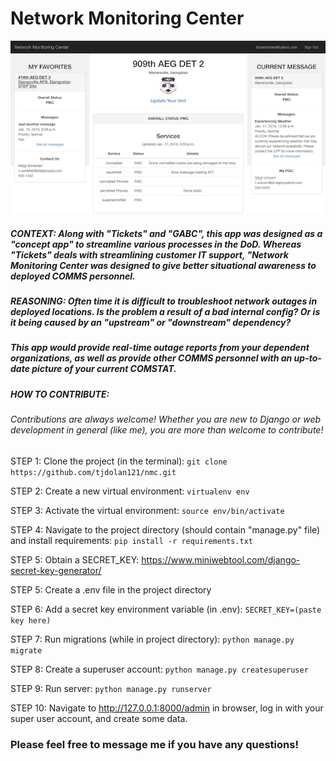 # Network Monitoring Center

![NMC](static/img/Screenshot.png?raw=true "NMC")

##### CONTEXT: Along with "Tickets" and "GABC", this app was designed as a "concept app" to streamline various processes in the DoD. Whereas "Tickets" deals with streamlining customer IT support, "Network Monitoring Center was designed to give better situational awareness to deployed COMMS personnel.

##### REASONING: Often time it is difficult to troubleshoot network outages in deployed locations.  Is the problem a result of a bad internal config? Or is it being caused by an "upstream" or "downstream" dependency?

##### This app would provide real-time outage reports from your dependent organizations, as well as provide other COMMS personnel with an up-to-date picture of your current COMSTAT.

##### HOW  TO CONTRIBUTE:

###### Contributions are always welcome!  Whether you are new to Django or web development in general (like me), you are more than welcome to contribute!

STEP 1: Clone the project (in the terminal): ```git clone https://github.com/tjdolan121/nmc.git```

STEP 2: Create a new virtual environment: ```virtualenv env```

STEP 3: Activate the virtual environment: ```source env/bin/activate```

STEP 4: Navigate to the project directory (should contain "manage.py" file) and install requirements: ```pip install -r requirements.txt```

STEP 5: Obtain a SECRET_KEY: https://www.miniwebtool.com/django-secret-key-generator/

STEP 5: Create a .env file in the project directory

STEP 6: Add a secret key environment variable (in .env): ```SECRET_KEY=(paste key here)```

STEP 7: Run migrations (while in project directory): ```python manage.py migrate```

STEP 8: Create a superuser account: ```python manage.py createsuperuser```

STEP 9: Run server: ```python manage.py runserver```

STEP 10: Navigate to http://127.0.0.1:8000/admin in browser, log in with your super user account, and create some data.

### Please feel free to message me if you have any questions!
